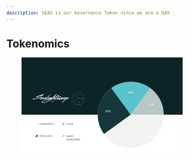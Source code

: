 ```yaml
---
description: SEAS is our Governance Token since we are a DAO .
---
```


# Tokenomics

<figure><img src="../.gitbook/assets/Schermata 2022-10-18 alle 20.45.50.png" alt=""><figcaption></figcaption></figure>
